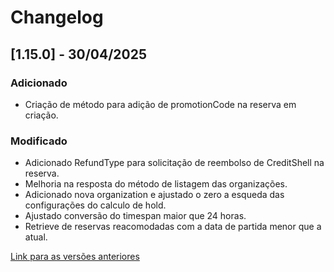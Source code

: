 # Changelog

## [1.15.0] - 30/04/2025

### Adicionado
- Criação de método para adição de promotionCode na reserva em criação.

### Modificado
- Adicionado RefundType para solicitação de reembolso de CreditShell na reserva.
- Melhoria na resposta do método de listagem das organizações.
- Adicionado nova organization e ajustado o zero a esqueda das configurações do calculo de hold.
- Ajustado conversão do timespan maior que 24 horas.
- Retrieve de reservas reacomodadas com a data de partida menor que a atual.

[Link para as versões anteriores](/docs/pt-br/change-log/readme.history.md)
